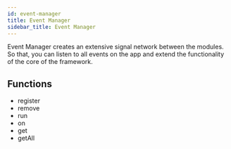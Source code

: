 ```yaml
---
id: event-manager
title: Event Manager
sidebar_title: Event Manager
---
```


Event Manager creates an extensive signal network between the modules. So that, you can listen to all events on the app and extend the functionality of the core of the framework.

## Functions

* register
* remove
* run
* on
* get
* getAll